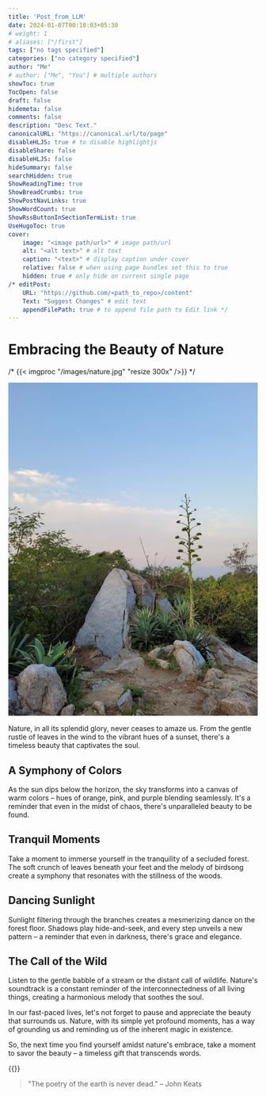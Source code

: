 ```yaml
---
title: 'Post_from_LLM'
date: 2024-01-07T00:10:03+05:30
# weight: 1
# aliases: ["/first"]
tags: ["no tags specified"]
categories: ["no category specified"]
author: "Me"
# author: ["Me", "You"] # multiple authors
showToc: true
TocOpen: false
draft: false
hidemeta: false
comments: false
description: "Desc Text."
canonicalURL: "https://canonical.url/to/page"
disableHLJS: true # to disable highlightjs
disableShare: false
disableHLJS: false
hideSummary: false
searchHidden: true
ShowReadingTime: true
ShowBreadCrumbs: true
ShowPostNavLinks: true
ShowWordCount: true
ShowRssButtonInSectionTermList: true
UseHugoToc: true
cover:
    image: "<image path/url>" # image path/url
    alt: "<alt text>" # alt text
    caption: "<text>" # display caption under cover
    relative: false # when using page bundles set this to true
    hidden: true # only hide on current single page
/* editPost:
    URL: "https://github.com/<path_to_repo>/content"
    Text: "Suggest Changes" # edit text
    appendFilePath: true # to append file path to Edit link */
---
```

# Embracing the Beauty of Nature


/* {{< imgproc "/images/nature.jpg" "resize 300x" />}} */

![Nature](/images/nature.jpg)

Nature, in all its splendid glory, never ceases to amaze us. From the gentle rustle of leaves in the wind to the vibrant hues of a sunset, there's a timeless beauty that captivates the soul.

## A Symphony of Colors

As the sun dips below the horizon, the sky transforms into a canvas of warm colors – hues of orange, pink, and purple blending seamlessly. It's a reminder that even in the midst of chaos, there's unparalleled beauty to be found.

## Tranquil Moments

Take a moment to immerse yourself in the tranquility of a secluded forest. The soft crunch of leaves beneath your feet and the melody of birdsong create a symphony that resonates with the stillness of the woods.

## Dancing Sunlight

Sunlight filtering through the branches creates a mesmerizing dance on the forest floor. Shadows play hide-and-seek, and every step unveils a new pattern – a reminder that even in darkness, there's grace and elegance.

## The Call of the Wild

Listen to the gentle babble of a stream or the distant call of wildlife. Nature's soundtrack is a constant reminder of the interconnectedness of all living things, creating a harmonious melody that soothes the soul.

In our fast-paced lives, let's not forget to pause and appreciate the beauty that surrounds us. Nature, with its simple yet profound moments, has a way of grounding us and reminding us of the inherent magic in existence.

So, the next time you find yourself amidst nature's embrace, take a moment to savor the beauty – a timeless gift that transcends words.

{{<youtube IUN664s7N-c>}}


> "The poetry of the earth is never dead." – John Keats
